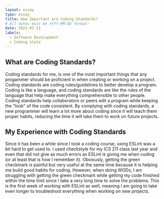 ```yaml
---
layout: essay
type: essay
title: How Important are Coding Standards?
# All dates must be YYYY-MM-DD format!
date: 2021-02-11
labels:
  - Software Development
  - Coding style
---
```


## What are Coding Standards?
Coding standards for me, is one of the most important things that any progammer should be proficient in when creating or working on a project. Coding standards are coding rules/guidelines to better develop a program. Coding is like a language, and coding standards are like the rules of the language that help make everything comprehensible to other people. Coding standards help collaborators or peers edit a program while keeping the "look" of the code consistent. By complying with coding standards, a new programmer will learn a lot more about coding since it will teach them proper habits, reducing the time it will take them to work on future projects.

## My Experience with Coding Standards
Since it has been a while since I took a coding course, using ESLint was a bit hard to get used to. I used checkstyle for my ICS 211 class last year and even that did not give as much errors as ESLint is giving me when coding (or at least that is how I remember it). Obviously, getting the green checkmark is painful but very useful at the same time because it is helping me build good habits for coding. However, when doing WODs, I am struggling with getting the green checkmark while getting my code finished within the time limit since I take a very long time to solve the problems. This is the first week of working with ESLint as well, meaning I am going to take even longer to troubleshoot everything when working on new projects.
